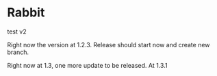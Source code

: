 # Rabbit
test v2

Right now the version at 1.2.3. Release should start now and create new branch.

Right now at 1.3, one more update to be released.
At 1.3.1
